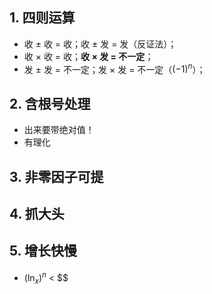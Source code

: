 ## 1. 四则运算
- 收 $\pm$ 收 = 收；收 $\pm$ 发 = 发（反证法）；
- 收 $\times$ 收 = 收；**收 $\times$ 发 = 不一定**；
- 发 $\pm$ 发 = 不一定；发 $\times$ 发 = 不一定（$(-1)^{n}$）；
## 2. 含根号处理
- 出来要带绝对值！
- 有理化
## 3. 非零因子可提
## 4. 抓大头
## 5. 增长快慢
- $(\ln_{x})^{n}$ < $$